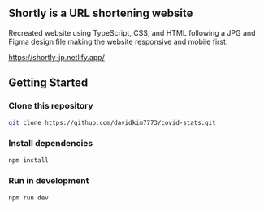 ## Shortly is a URL shortening website
Recreated website using TypeScript, CSS, and HTML following a JPG and Figma design file making the website responsive and mobile first. 

https://shortly-jp.netlify.app/

## Getting Started

### Clone this repository

```bash
git clone https://github.com/davidkim7773/covid-stats.git
```

### Install dependencies

```bash
npm install
```

### Run in development

```bash
npm run dev
```
